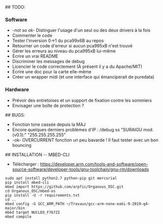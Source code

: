 ## TODO:

### Software

* -not so ok- Distinguer l'usage d'un seul ou des deux drivers à la fois
* Commenter le code
* Tester l'inversion 0->1 du pca99x6B au repos
* Retourner un code d'erreur si aucun pca995xB n'est trouvé
* Gérer les erreurs au niveau du pca995xB lui-même
* Écrire un vrai README
* Discriminer les messages de debug
* Licencier le code correctement (À présent il y a du Apache/MIT)
* Écrire une doc pour la carte elle-même
* Créer un wrapper midi (et une interface qui émanciperait de puredata)

### Hardware

* Prévoir des entretoises et un support de fixation contre les sommiers
* Envisager une boîte de protection ?

## BUGS:

* Fonction tone cassée depuis la MAJ
* Encore quelques derniers problèmes d'IP : /debug ss "SURAIGU mod. (v0.1):" "255.255.255.255"
* -ok- OVERCURRENT fonction un peu bavarde ! Il faut tester avec un bon bouncing

## INSTALLATION -- MBED-CLI

* Télécharger : https://developer.arm.com/tools-and-software/open-source-software/developer-tools/gnu-toolchain/gnu-rm/downloads
```
sudo apt install python2.7 python-pip git mercurial
pip install mbed-cli
mbed import https://github.com/arpfic/Organous_OSC.git
cd Organous_OSC/mbed-os
pip install -U -r requirements.txt
cd ..
mbed config -G GCC_ARM_PATH ~/Travaux/gcc-arm-none-eabi-9-2019-q4-major/bin
mbed target NUCLEO_F767ZI
mbed compile
``````
